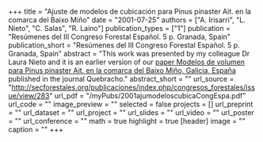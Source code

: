 +++
title = "Ajuste de modelos de cubicación para Pinus pinaster Ait. en la comarca del Baixo Miño"
date = "2001-07-25"
authors = ["A. Irisarri", "L. Nieto", "C. Salas", "R. Laino"]
publication_types = ["1"]
publication = "Resúmenes del III Congreso Forestal Español.  5 p. Granada, Spain"
publication_short = "Resúmenes del III Congreso Forestal Español.  5 p. Granada, Spain"
abstract = "This work was presented by my colleague Dr Laura Nieto and it is an earlier version of our [paper Modelos de volumen para Pinus pinaster Ait. en la comarca del Baixo Miño, Galicia, España](https://eljatib.com/publication/2005-12-01_modelos_de_volumen_p/) published in the journal Quebracho."
abstract_short = ""
url_source = "http://secforestales.org/publicaciones/index.php/congresos_forestales/issue/view/283"
url_pdf = "/myPubs/2001ajumodeloscubicaCongEspa.pdf"
url_code = ""
image_preview = ""
selected = false
projects = []
url_preprint = ""
url_dataset = ""
url_project = ""
url_slides = ""
url_video = ""
url_poster = ""
url_conference = ""
math = true
highlight = true
[header]
image = ""
caption = ""
+++
